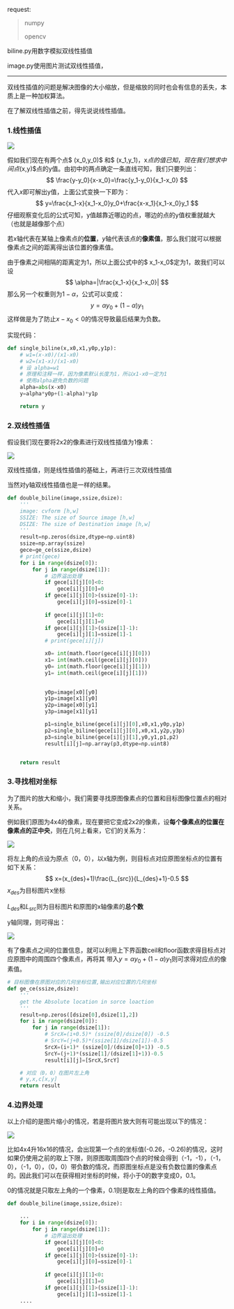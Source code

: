 request:

> numpy
>
> opencv

biline.py用数字模拟双线性插值

image.py使用图片测试双线性插值，



------



双线性插值的问题是解决图像的大小缩放，但是缩放的同时也会有信息的丢失，本质上是一种加权算法。



在了解双线性插值之前，得先说说线性插值。

### 1.线性插值



![](data\bxy.jpg)

假如我们现在有两个点$ (x_0,y_0)$ 和$ (x_1,y_1)$，$x$点的值已知，现在我们想求中间点$(x,y)$点的y值。由初中的两点确定一条直线可知，我们只要列出：
$$
\frac{y-y_0}{x-x_0}=\frac{y_1-y_0}{x_1-x_0}
$$
代入$x$即可解出y值，上面公式变换一下即为：
$$
y=\frac{x_1-x}{x_1-x_0}y_0+\frac{x-x_1}{x_1-x_0}y_1
$$
仔细观察变化后的公式可知，y值越靠近哪边的点，哪边的点的y值权重就越大（也就是越像那个点）



若$x$轴代表在某轴上像素点的**位置**，$y$轴代表该点的**像素值**，那么我们就可以根据像素点之间的距离得出该位置的像素值。

由于像素之间相隔的距离定为1，所以上面公式中的$ x_1-x_0$定为1，故我们可以设
$$
\alpha=|\frac{x_1-x}{x_1-x_0}|
$$
那么另一个权重则为$1-\alpha$，公式可以变成：
$$
y=\alpha y_0+(1-\alpha)y_1
$$
这样做是为了防止$x-x_0<0$的情况导致最后结果为负数。

实现代码：

````python
def single_biline(x,x0,x1,y0p,y1p):
    # w1=(x-x0)/(x1-x0)
    # w2=(x1-x)/(x1-x0)
    # 设 alpha=w1
    # 原理和注释一样，因为像素默认长度为1，所以x1-x0一定为1
    # 使用alpha避免负数的问题
    alpha=abs(x-x0)
    y=alpha*y0p+(1-alpha)*y1p

    return y
````



### 2.双线性插值

假设我们现在要将2x2的像素进行双线性插值为1像素：

![](data\btu.jpg)

双线性插值，则是线性插值的基础上，再进行三次双线性插值

当然对y轴双线性插值也是一样的结果。



````python
def double_biline(image,ssize,dsize):
    '''
    image: cvform [h,w]
    SSIZE: The size of Source image [h,w]
    DSIZE: The size of Destination image [h,w]
    '''
    result=np.zeros(dsize,dtype=np.uint8)
    ssize=np.array(ssize)
    gece=ge_ce(ssize,dsize)
    # print(gece)
    for i in range(dsize[0]):
        for j in range(dsize[1]):
            # 边界溢出处理
            if gece[i][j][0]<0:
                gece[i][j][0]=0
            if gece[i][j][0]>(ssize[0]-1):
                gece[i][j][0]=ssize[0]-1
             
            if gece[i][j][1]<0:
                gece[i][j][1]=0
            if gece[i][j][1]>(ssize[1]-1):
                gece[i][j][1]=ssize[1]-1
            # print(gece[i][j])

            x0= int(math.floor(gece[i][j][0]))
            x1= int(math.ceil(gece[i][j][0]))
            y0= int(math.floor(gece[i][j][1]))
            y1= int(math.ceil(gece[i][j][1]))

                
            y0p=image[x0][y0]
            y1p=image[x1][y0]
            y2p=image[x0][y1]
            y3p=image[x1][y1]

            p1=single_biline(gece[i][j][0],x0,x1,y0p,y1p)
            p2=single_biline(gece[i][j][0],x0,x1,y2p,y3p)
            p3=single_biline(gece[i][j][1],y0,y1,p1,p2)
            result[i][j]=np.array(p3,dtype=np.uint8)


    return result
````



### 3.寻找相对坐标

为了图片的放大和缩小，我们需要寻找原图像素点的位置和目标图像位置点的相对关系。

例如我们原图为4x4的像素，现在要把它变成2x2的像素，设**每个像素点的位置在像素点的正中央**，则在几何上看来，它们的关系为：

![](data\bpic.jpg)

将左上角的点设为原点（0，0），以x轴为例，则目标点对应原图坐标点的位置有如下关系：
$$
x=(x_{des}+1)\frac{L_{src}}{L_{des}+1}-0.5
$$
$x_{des}$为目标图片x坐标

$L_{des}$和$L_{src}$则为目标图片和原图的x轴像素的**总个数**

y轴同理，则可得出：

![](data\bchange.jpg)

有了像素点之间的位置信息，就可以利用上下界函数ceil和floor函数求得目标点对应原图中的周围四个像素点，再将其 带入$y=\alpha y_0+(1-\alpha)y_1$则可求得对应点的像素值。



```python
# 目标图像在原图对应的几何坐标位置,输出对应位置的几何坐标
def ge_ce(ssize,dsize):
    '''
    get the Absolute location in sorce loaction
    '''    
    result=np.zeros([dsize[0],dsize[1],2])
    for i in range(dsize[0]):   
        for j in range(dsize[1]):
            # SrcX=(i+0.5)* (ssize[0]/dsize[0]) -0.5
            # SrcY=(j+0.5)*(ssize[1]/dsize[1])-0.5
            SrcX=(i+1)* (ssize[0]/(dsize[0]+1)) -0.5
            SrcY=(j+1)*(ssize[1]/(dsize[1]+1))-0.5
            result[i][j]=[SrcX,SrcY]

    # 对应（0，0）在图片左上角
    # y,x,c[x,y]
    return result
```





### 4.边界处理

以上介绍的是图片缩小的情况，若是将图片放大则有可能出现以下的情况：

![](data\bb.jpg)

比如4x4升16x16的情况，会出现第一个点的坐标值(-0.26，-0.26)的情况，这时如果仍使用之前的取上下限，则原图取周围四个点的时候会得到（-1，-1），（-1，0），（-1，0），（0，0）带负数的情况，而原图坐标点是没有负数位置的像素点的。因此我们可以在获得相对坐标的时候，将小于0的数字变成0，0.1。

0的情况就是只取左上角的一个像素，0.1则是取左上角的四个像素的线性插值。

```python
def double_biline(image,ssize,dsize):

    ...
    for i in range(dsize[0]):
        for j in range(dsize[1]):
            # 边界溢出处理
            if gece[i][j][0]<0:
                gece[i][j][0]=0
            if gece[i][j][0]>(ssize[0]-1):
                gece[i][j][0]=ssize[0]-1
             
            if gece[i][j][1]<0:
                gece[i][j][1]=0
            if gece[i][j][1]>(ssize[1]-1):
                gece[i][j][1]=ssize[1]-1
    ....
```


